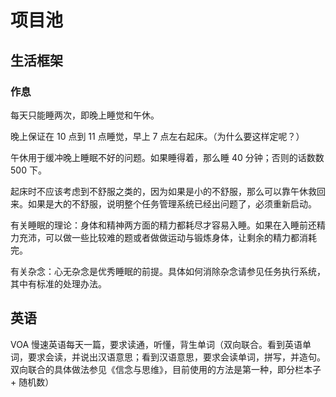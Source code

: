 # 项目池

## 生活框架

### 作息

每天只能睡两次，即晚上睡觉和午休。

晚上保证在 10 点到 11 点睡觉，早上 7 点左右起床。（为什么要这样定呢？）

午休用于缓冲晚上睡眠不好的问题。如果睡得着，那么睡 40 分钟；否则的话数数 500 下。

起床时不应该考虑到不舒服之类的，因为如果是小的不舒服，那么可以靠午休救回来。如果是大的不舒服，说明整个任务管理系统已经出问题了，必须重新启动。

有关睡眠的理论：身体和精神两方面的精力都耗尽才容易入睡。如果在入睡前还精力充沛，可以做一些比较难的题或者做做运动与锻炼身体，让剩余的精力都消耗完。

有关杂念：心无杂念是优秀睡眠的前提。具体如何消除杂念请参见任务执行系统，其中有标准的处理办法。

## 英语

VOA 慢速英语每天一篇，要求读通，听懂，背生单词（双向联合。看到英语单词，要求会读，并说出汉语意思；看到汉语意思，要求会读单词，拼写，并造句。双向联合的具体做法参见《信念与思维》，目前使用的方法是第一种，即分栏本子 + 随机数）

